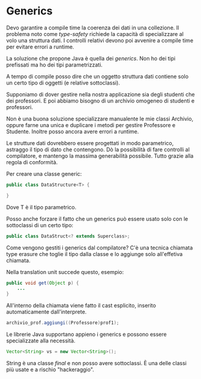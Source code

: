 # Generics

Devo garantire a compile time la coerenza dei dati in una collezione. Il problema noto come *type-safety*
richiede la capacità di specializzare al volo una struttura dati.
I controlli relativi devono poi avvenire a compile time per evitare errori a runtime.

La soluzione che propone Java è quella dei *generics*. Non ho dei tipi prefissati ma ho dei tipi
parametrizzati.

A tempo di compile posso dire che un oggetto struttura dati contiene solo un certo tipo di oggetti (e
relative sottoclassi).

Supponiamo di dover gestire nella nostra applicazione sia degli studenti che dei professori.
E poi abbiamo bisogno di un archivio omogeneo di studenti e professori.

Non è una buona soluzione specializzare manualente le mie classi Archivio, oppure farne una unica
e duplicare i metodi per gestire Professore e Studente. Inoltre posso ancora avere errori a runtime.

Le strutture dati dovrebbero essere progettati in modo parametrico, astraggo il tipo di dato che
contengono. Dò la possibilità di fare controlli al compilatore, e mantengo la massima generabilità
possibile. Tutto grazie alla regola di conformità.

Per creare una classe generic:

```java
public class DataStructure<T> {

}
```

Dove T è il tipo parametrico.

Posso anche forzare il fatto che un generics può essere usato solo con le sottoclassi di un certo tipo:

```java
public class DataStruct<? extends Superclass>;
```

Come vengono gestiti i generics dal compilatore? C'è una tecnica chiamata type erasure che toglie il tipo
dalla classe e lo aggiunge solo all'effetiva chiamata.

Nella translation unit succede questo, esempio:

```java
public void get(Object p) {
    ...
}
```

All'interno della chiamata viene fatto il cast esplicito, inserito automaticamente dall'interprete.

```java
archivio_prof.aggiungi((Professore)prof1);
```

Le librerie Java supportano appieno i generics e possono essere specializzate alla necessità.

```java
Vector<String> vs = new Vector<String>();
```

String è una classe *final* e non posso avere sottoclassi. È una delle classi più usate e a rischio "hackeraggio".
